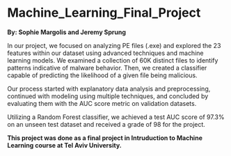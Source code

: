 # Machine_Learning_Final_Project
**By: Sophie Margolis and Jeremy Sprung**

In our project, we focused on analyzing PE files (.exe) and explored the 23 features within our dataset using advanced techniques and machine learning models. We examined a collection of 60K distinct files to identify patterns indicative of malware behavior. Then, we created a classifier capable of predicting the likelihood of a given file being malicious.

Our process started with explanatory data analysis and preprocessing, continued with modeling using multiple techniques, and concluded by evaluating them with the AUC score metric on validation datasets.

Utilizing a Random Forest classifier, we achieved a test AUC score of $97.3$% on an unseen test dataset and received a grade of 98 for the project.

**This project was done as a final project in Intruduction to Machine Learning course at Tel Aviv University.**
